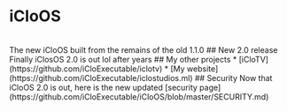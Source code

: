 # iCloOS

<br />
The new iCloOS built from the remains of the old 1.1.0
## New 2.0 release
Finally iClosOS 2.0 is out lol after years
## My other projects
* [iCloTV](https://github.com/iCloExecutable/iclotv)
* [My website](https://github.com/iCloExecutable/iclostudios.ml)
## Security
Now that iCloOS 2.0 is out, here is the new updated [security page](https://github.com/iCloExecutable/iCloOS/blob/master/SECURITY.md)
